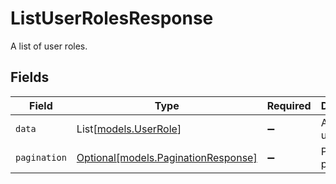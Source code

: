 # ListUserRolesResponse

A list of user roles.


## Fields

| Field                                                                  | Type                                                                   | Required                                                               | Description                                                            |
| ---------------------------------------------------------------------- | ---------------------------------------------------------------------- | ---------------------------------------------------------------------- | ---------------------------------------------------------------------- |
| `data`                                                                 | List[[models.UserRole](../models/userrole.md)]                         | :heavy_minus_sign:                                                     | A list of user roles                                                   |
| `pagination`                                                           | [Optional[models.PaginationResponse]](../models/paginationresponse.md) | :heavy_minus_sign:                                                     | Pagination parameters.                                                 |